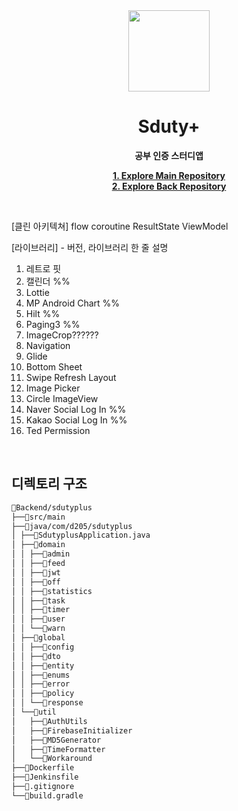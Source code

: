 <div align="center">

<img src="https://user-images.githubusercontent.com/49026286/202903659-84b39720-96f9-4a7c-8ea8-80c8e299ad35.png" width="130" height="130"/>


# Sduty+ 

**공부 인증 스터디앱**

**[1. Explore Main Repository](./)**<br>
**[2. Explore Back Repository](./Backend)**

</div>

<br>

[클린 아키텍쳐]
flow
coroutine
ResultState
ViewModel

[라이브러리] - 버전, 라이브러리 한 줄 설명
1. 레트로 핏
2. 캘린더 %%
3. Lottie
4. MP Android Chart %%
5. Hilt %%
6. Paging3 %%
7. ImageCrop??????
8. Navigation
9. Glide
10. Bottom Sheet
11. Swipe Refresh Layout
12. Image Picker
13. Circle ImageView
14. Naver Social Log In %%
15. Kakao Social Log In %%
16. Ted Permission



<br>

## 디렉토리 구조
```markdown
📁Backend/sdutyplus
├──📁src/main
├──📁java/com/d205/sdutyplus
│ ├──📃SdutyplusApplication.java
│ ├──📁domain
│ │ ├──📁admin
│ │ ├──📁feed
│ │ ├──📁jwt
│ │ ├──📁off
│ │ ├──📁statistics
│ │ ├──📁task
│ │ ├──📁timer
│ │ ├──📁user
│ │ └──📁warn
│ ├──📁global
│ │ ├──📁config
│ │ ├──📁dto
│ │ ├──📁entity
│ │ ├──📁enums
│ │ ├──📁error
│ │ ├──📁policy
│ │ └──📁response
│ └──📁util
│   ├──📁AuthUtils
│   ├──📁FirebaseInitializer
│   ├──📁MD5Generator
│   ├──📁TimeFormatter
│   └──📁Workaround
├──📃Dockerfile
├──📃Jenkinsfile
├──📃.gitignore
└──📃build.gradle
```
